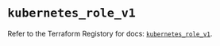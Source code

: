 # `kubernetes_role_v1`

Refer to the Terraform Registory for docs: [`kubernetes_role_v1`](https://registry.terraform.io/providers/hashicorp/kubernetes/2.22.0/docs/resources/role_v1).

